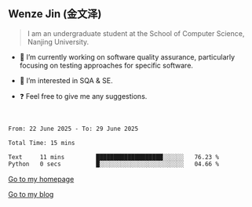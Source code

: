## Wenze Jin (金文泽)

> I am an undergraduate student at the School of Computer Science, Nanjing University.

- 🔭 I’m currently working on software quality assurance, particularly focusing on testing approaches for specific software.
  
- 🌱 I’m interested in SQA & SE.
  
- ❓ Feel free to give me any suggestions.  

<br>  

<!--START_SECTION:waka-->

```txt
From: 22 June 2025 - To: 29 June 2025

Total Time: 15 mins

Text     11 mins         ███████████████████░░░░░░   76.23 %
Python   0 secs          █░░░░░░░░░░░░░░░░░░░░░░░░   04.66 %
```

<!--END_SECTION:waka-->

[Go to my homepage](https://wenzejin.github.io)

[Go to my blog](https://wenzejin.notion.site/Wenze-Jin-s-Blog-1635e9fa7b6d80b3adcedfacc74aa717?pvs=4)
